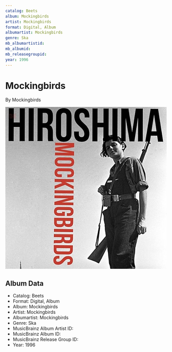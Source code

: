 ```yaml
---
catalog: Beets
album: Mockingbirds
artist: Mockingbirds
format: Digital, Album
albumartist: Mockingbirds
genre: Ska
mb_albumartistid: 
mb_albumid: 
mb_releasegroupid: 
year: 1996
---
```


# Mockingbirds

By Mockingbirds

![](../../assets/beetscovers/Mockingbirds-Mockingbirds.jpg)

## Album Data

- Catalog: Beets
- Format: Digital, Album
- Album: Mockingbirds
- Artist: Mockingbirds
- Albumartist: Mockingbirds
- Genre: Ska
- MusicBrainz Album Artist ID: 
- MusicBrainz Album ID: 
- MusicBrainz Release Group ID: 
- Year: 1996

